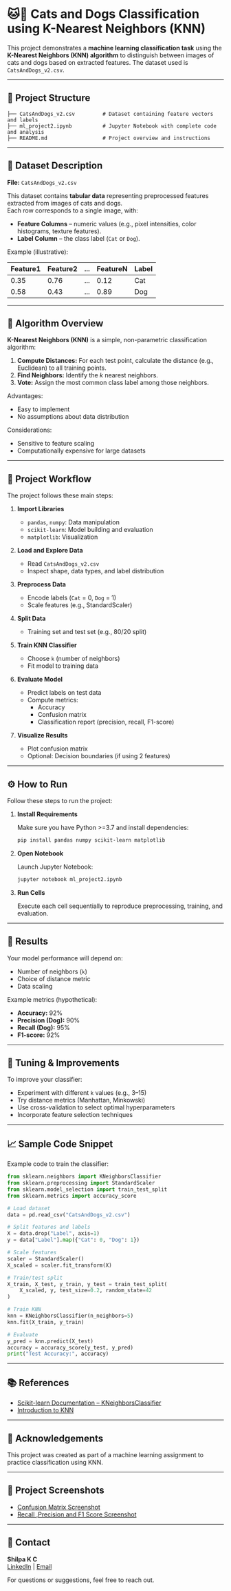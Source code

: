 # 🐱🐶 Cats and Dogs Classification using K-Nearest Neighbors (KNN)

This project demonstrates a **machine learning classification task** using the **K-Nearest Neighbors (KNN) algorithm** to distinguish between images of cats and dogs based on extracted features. The dataset used is `CatsAndDogs_v2.csv`.

---

## 📂 Project Structure

```
├── CatsAndDogs_v2.csv         # Dataset containing feature vectors and labels
├── ml_project2.ipynb          # Jupyter Notebook with complete code and analysis
├── README.md                  # Project overview and instructions
```

---

## 📝 Dataset Description

**File:** `CatsAndDogs_v2.csv`

This dataset contains **tabular data** representing preprocessed features extracted from images of cats and dogs.  
Each row corresponds to a single image, with:

- **Feature Columns** – numeric values (e.g., pixel intensities, color histograms, texture features).
- **Label Column** – the class label (`Cat` or `Dog`).

Example (illustrative):

| Feature1 | Feature2 | ... | FeatureN | Label |
|----------|----------|-----|----------|-------|
| 0.35     | 0.76     | ... | 0.12     | Cat   |
| 0.58     | 0.43     | ... | 0.89     | Dog   |

---

## 🧠 Algorithm Overview

**K-Nearest Neighbors (KNN)** is a simple, non-parametric classification algorithm:

1. **Compute Distances:** For each test point, calculate the distance (e.g., Euclidean) to all training points.
2. **Find Neighbors:** Identify the *k* nearest neighbors.
3. **Vote:** Assign the most common class label among those neighbors.

Advantages:
- Easy to implement
- No assumptions about data distribution

Considerations:
- Sensitive to feature scaling
- Computationally expensive for large datasets

---

## 🚀 Project Workflow

The project follows these main steps:

1. **Import Libraries**
   - `pandas`, `numpy`: Data manipulation
   - `scikit-learn`: Model building and evaluation
   - `matplotlib`: Visualization

2. **Load and Explore Data**
   - Read `CatsAndDogs_v2.csv`
   - Inspect shape, data types, and label distribution

3. **Preprocess Data**
   - Encode labels (`Cat` = 0, `Dog` = 1)
   - Scale features (e.g., StandardScaler)

4. **Split Data**
   - Training set and test set (e.g., 80/20 split)

5. **Train KNN Classifier**
   - Choose `k` (number of neighbors)
   - Fit model to training data

6. **Evaluate Model**
   - Predict labels on test data
   - Compute metrics:
     - Accuracy
     - Confusion matrix
     - Classification report (precision, recall, F1-score)

7. **Visualize Results**
   - Plot confusion matrix
   - Optional: Decision boundaries (if using 2 features)

---

## ⚙️ How to Run

Follow these steps to run the project:

1. **Install Requirements**

   Make sure you have Python >=3.7 and install dependencies:

   ```bash
   pip install pandas numpy scikit-learn matplotlib
   ```

2. **Open Notebook**

   Launch Jupyter Notebook:

   ```bash
   jupyter notebook ml_project2.ipynb
   ```

3. **Run Cells**

   Execute each cell sequentially to reproduce preprocessing, training, and evaluation.

---

## 🎯 Results

Your model performance will depend on:

- Number of neighbors (`k`)
- Choice of distance metric
- Data scaling

Example metrics (hypothetical):

- **Accuracy:** 92%
- **Precision (Dog):** 90%
- **Recall (Dog):** 95%
- **F1-score:** 92%

---

## 🔧 Tuning & Improvements

To improve your classifier:

- Experiment with different `k` values (e.g., 3–15)
- Try distance metrics (Manhattan, Minkowski)
- Use cross-validation to select optimal hyperparameters
- Incorporate feature selection techniques

---

## 📈 Sample Code Snippet

Example code to train the classifier:

```python
from sklearn.neighbors import KNeighborsClassifier
from sklearn.preprocessing import StandardScaler
from sklearn.model_selection import train_test_split
from sklearn.metrics import accuracy_score

# Load dataset
data = pd.read_csv("CatsAndDogs_v2.csv")

# Split features and labels
X = data.drop("Label", axis=1)
y = data["Label"].map({"Cat": 0, "Dog": 1})

# Scale features
scaler = StandardScaler()
X_scaled = scaler.fit_transform(X)

# Train/test split
X_train, X_test, y_train, y_test = train_test_split(
    X_scaled, y, test_size=0.2, random_state=42
)

# Train KNN
knn = KNeighborsClassifier(n_neighbors=5)
knn.fit(X_train, y_train)

# Evaluate
y_pred = knn.predict(X_test)
accuracy = accuracy_score(y_test, y_pred)
print("Test Accuracy:", accuracy)
```

---

## 📚 References

- [Scikit-learn Documentation – KNeighborsClassifier](https://scikit-learn.org/stable/modules/generated/sklearn.neighbors.KNeighborsClassifier.html)
- [Introduction to KNN](https://towardsdatascience.com/k-nearest-neighbors-knn-algorithm-for-machine-learning-e883219c8f26)

---

## 🙌 Acknowledgements

This project was created as part of a machine learning assignment to practice classification using KNN.

---
## 📸 Project Screenshots

- [Confusion Matrix Screenshot](Screenshot%2030.png)
- [Recall ,Precision and F1 Score Screenshot](Screenshot%2031.png)

---

## 📩 Contact

**Shilpa K C**  
[LinkedIn](https://www.linkedin.com/in/shilpa-kc) | [Email](shilpakcc@gmail.com)

For questions or suggestions, feel free to reach out.

